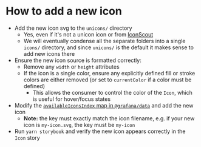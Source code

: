 # How to add a new icon

- Add the new icon svg to the `unicons/` directory
  - Yes, even if it's not a unicon icon or from [IconScout](https://iconscout.com/unicons/solid-icons)
  - We will eventually condense all the separate folders into a single `icons/` directory, and since `unicons/` is the default it makes sense to add new icons there
- Ensure the new icon source is formatted correctly:
  - Remove any `width` or `height` attributes
  - If the icon is a single color, ensure any explicitly defined fill or stroke colors are either removed (or set to `currentColor` if a color must be defined)
    - This allows the consumer to control the color of the `Icon`, which is useful for hover/focus states
- Modify the [`availableIconsIndex` map in `@grafana/data`](https://github.com/grafana/grafana/blob/main/packages/grafana-data/src/types/icon.ts#L1) and add the new icon
  - **Note:** the key must exactly match the icon filename, e.g. if your new icon is `my-icon.svg`, the key must be `my-icon`
- Run `yarn storybook` and verify the new icon appears correctly in the `Icon` story

